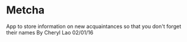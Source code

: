 # Metcha
App to store information on new acquaintances so that you don't forget their names
By Cheryl Lao
02/01/16
